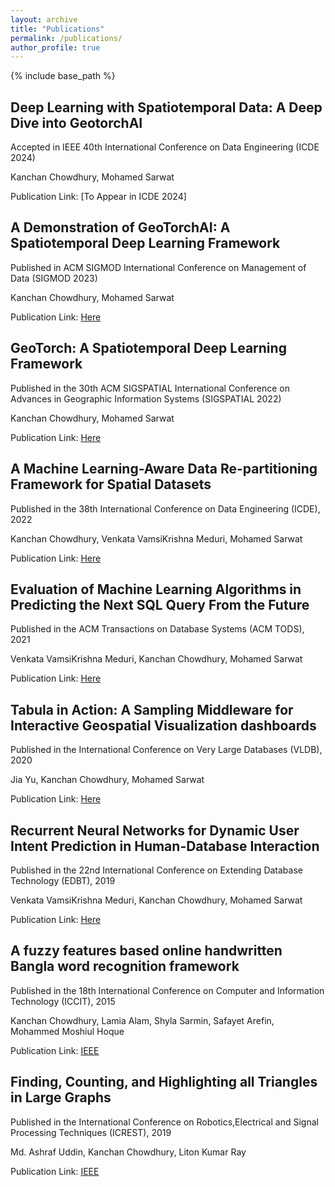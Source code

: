 ```yaml
---
layout: archive
title: "Publications"
permalink: /publications/
author_profile: true
---
```


{% include base_path %}


Deep Learning with Spatiotemporal Data: A Deep Dive into GeotorchAI
------
Accepted in IEEE 40th International Conference on Data Engineering (ICDE 2024)

Kanchan Chowdhury, Mohamed Sarwat

Publication Link: [To Appear in ICDE 2024]

A Demonstration of GeoTorchAI: A Spatiotemporal Deep Learning Framework
------
Published in ACM SIGMOD International Conference on Management of Data (SIGMOD 2023)

Kanchan Chowdhury, Mohamed Sarwat

Publication Link: [Here](https://dl.acm.org/doi/10.1145/3555041.3589734)

GeoTorch: A Spatiotemporal Deep Learning Framework
------
Published in the 30th ACM SIGSPATIAL International Conference on Advances in Geographic Information Systems (SIGSPATIAL 2022)

Kanchan Chowdhury, Mohamed Sarwat

Publication Link: [Here](https://dl.acm.org/doi/abs/10.1145/3557915.3561036)

A Machine Learning-Aware Data Re-partitioning Framework for Spatial Datasets
------
Published in the 38th International Conference on Data Engineering (ICDE), 2022

Kanchan Chowdhury, Venkata VamsiKrishna Meduri, Mohamed Sarwat

Publication Link: [Here](https://ieeexplore.ieee.org/document/9835487)

Evaluation of Machine Learning Algorithms in Predicting the Next SQL Query From the Future
------
Published in the ACM Transactions on Database Systems (ACM TODS), 2021

Venkata VamsiKrishna Meduri, Kanchan Chowdhury, Mohamed Sarwat

Publication Link: [Here](https://dl.acm.org/doi/10.1145/3442338)

Tabula in Action: A Sampling Middleware for Interactive Geospatial Visualization dashboards
------
Published in the International Conference on Very Large Databases (VLDB), 2020

Jia Yu, Kanchan Chowdhury, Mohamed Sarwat

Publication Link: [Here](https://dl.acm.org/doi/abs/10.14778/3415478.3415510)

Recurrent Neural Networks for Dynamic User Intent Prediction in Human-Database Interaction
------
Published in the 22nd International Conference on Extending Database Technology (EDBT), 2019

Venkata VamsiKrishna Meduri, Kanchan Chowdhury, Mohamed Sarwat

Publication Link: [Here](https://www.semanticscholar.org/paper/Recurrent-Neural-Networks-for-Dynamic-User-Intent-Meduri-Chowdhury/3a396d318c16d15d89afbc48b468a75c3208b340)

A fuzzy features based online handwritten Bangla word recognition framework
------
Published in the 18th International Conference on Computer and Information Technology (ICCIT), 2015

Kanchan Chowdhury, Lamia Alam, Shyla Sarmin, Safayet Arefin, Mohammed Moshiul Hoque

Publication Link: [IEEE](https://ieeexplore.ieee.org/abstract/document/7488119)

Finding, Counting, and Highlighting all Triangles in Large Graphs
------
Published in the International Conference on Robotics,Electrical and Signal Processing Techniques (ICREST), 2019

Md. Ashraf Uddin, Kanchan Chowdhury, Liton Kumar Ray

Publication Link: [IEEE](https://ieeexplore.ieee.org/abstract/document/8644304)
